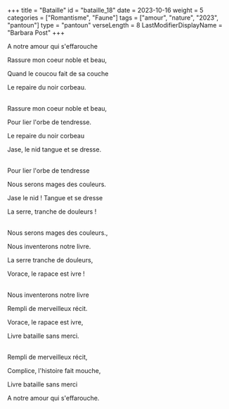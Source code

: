 +++
title = "Bataille"
id = "bataille_18"
date = 2023-10-16
weight = 5
categories = ["Romantisme", "Faune"]
tags = ["amour", "nature", "2023", "pantoun"]
type = "pantoun"
verseLength = 8
LastModifierDisplayName = "Barbara Post"
+++

A notre amour qui s'effarouche

Rassure mon coeur noble et beau,

Quand le coucou fait de sa couche

Le repaire du noir corbeau.

 \
Rassure mon coeur noble et beau,

Pour lier l'orbe de tendresse.

Le repaire du noir corbeau

Jase, le nid tangue et se dresse.

 \
Pour lier l'orbe de tendresse

Nous serons mages des couleurs.

Jase le nid ! Tangue et se dresse

La serre, tranche de douleurs !

 \
Nous serons mages des couleurs.,

Nous inventerons notre livre.

La serre tranche de douleurs,

Vorace, le rapace est ivre !

 \
Nous inventerons notre livre

Rempli de merveilleux récit.

Vorace, le rapace est ivre,

Livre bataille sans merci.

 \
Rempli de merveilleux récit,

Complice, l'histoire fait mouche,

Livre bataille sans merci

A notre amour qui s'effarouche.
